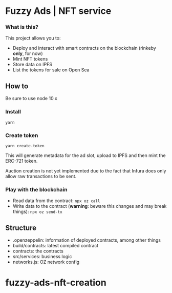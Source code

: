 # Fuzzy Ads | NFT service

### What is this? 

This project allows you to:
- Deploy and interact with smart contracts on the blockchain (rinkeby **only**, for now)
- Mint NFT tokens
- Store data on IPFS
- List the tokens for sale on Open Sea

## How to

Be sure to use node 10.x

### Install

`yarn`

### Create token

`yarn create-token`

This will generate metadata for the ad slot, upload to IPFS and then mint the ERC-721 token.

Auction creation is not yet implemented due to the fact that Infura does only allow raw transactions to be sent.

### Play with the blockchain 

- Read data from the contract: `npx oz call`
- Write data to the contract (**warning**: beware this changes and may break things): `npx oz send-tx`

## Structure

- .openzeppelin: information of deployed contracts, among other things 
- build/contracts: latest compiled contract
- contracts: the contracts
- src/services: business logic
- networks.js: OZ network config

# fuzzy-ads-nft-creation
